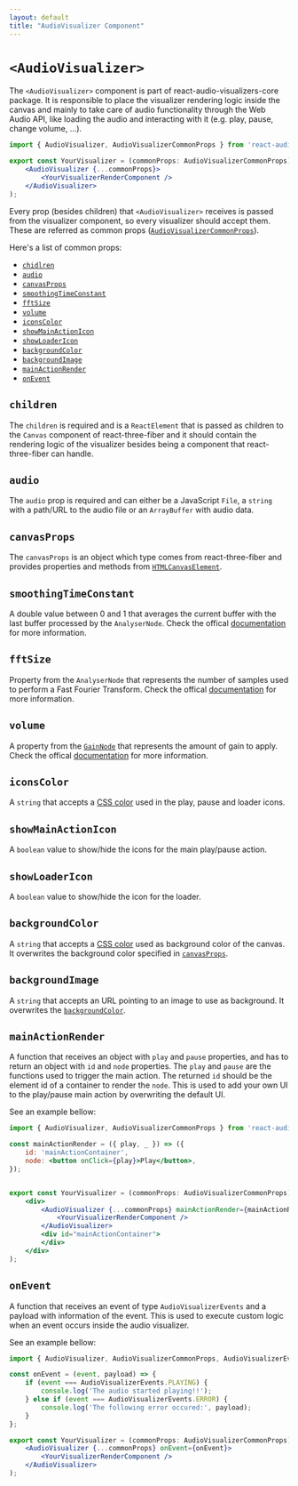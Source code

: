```yaml
---
layout: default
title: "AudioVisualizer Component"
---
```


# `<AudioVisualizer>`

The `<AudioVisualizer>` component is part of react-audio-visualizers-core package. It is responsible to place the visualizer rendering logic inside the canvas and mainly to take care of audio functionality through the Web Audio API, like loading the audio and interacting with it (e.g. play, pause, change volume, ...).

```jsx
import { AudioVisualizer, AudioVisualizerCommonProps } from 'react-audio-visualizers-core';

export const YourVisualizer = (commonProps: AudioVisualizerCommonProps) => (
    <AudioVisualizer {...commonProps}>
        <YourVisualizerRenderComponent />
    </AudioVisualizer>
);
```

Every prop (besides children) that `<AudioVisualizer>` receives is passed from the visualizer component, so every visualizer should accept them. These are referred as common props ([`AudioVisualizerCommonProps`](./Types.html#audiovisualizercommonprops)).

Here's a list of common props:

- [`chidlren`](#children)
- [`audio`](#audio)
- [`canvasProps`](#canvasprops)
- [`smoothingTimeConstant`](#smoothingtimeconstant)
- [`fftSize`](#fftsize)
- [`volume`](#volume)
- [`iconsColor`](#iconsColor)
- [`showMainActionIcon`](#showmainactionicon)
- [`showLoaderIcon`](#showloadericon)
- [`backgroundColor`](#backgroundcolor)
- [`backgroundImage`](#backgroundimage)
- [`mainActionRender`](#mainactionrender)
- [`onEvent`](#onevent)

## `children`

The `children` is required and is a `ReactElement` that is passed as children to the `Canvas` component of react-three-fiber and it should contain the rendering logic of the visualizer besides being a component that react-three-fiber can handle.

## `audio`

The `audio` prop is required and can either be a JavaScript `File`, a `string` with a path/URL to the audio file or an `ArrayBuffer` with audio data.

## `canvasProps`

The `canvasProps` is an object which type comes from react-three-fiber and provides properties and methods from [`HTMLCanvasElement`](https://developer.mozilla.org/en-US/docs/Web/API/HTMLCanvasElement).

## `smoothingTimeConstant`

A double value between 0 and 1 that averages the current buffer with the last buffer processed by the `AnalyserNode`. Check the offical [documentation](https://developer.mozilla.org/en-US/docs/Web/API/AnalyserNode/smoothingTimeConstant) for more information.

## `fftSize`

Property from the `AnalyserNode` that represents the number of samples used to perform a Fast Fourier Transform. Check the offical [documentation](https://developer.mozilla.org/en-US/docs/Web/API/AnalyserNode/fftSize) for more information.

## `volume`

A property from the [`GainNode`](https://developer.mozilla.org/en-US/docs/Web/API/GainNode) that represents the amount of gain to apply. Check the offical [documentation](https://developer.mozilla.org/en-US/docs/Web/API/GainNode/gain) for more information.

## `iconsColor`

A `string` that accepts a [CSS color](https://www.w3schools.com/css/css_colors.asp) used in the play, pause and loader icons.

## `showMainActionIcon`

A `boolean` value to show/hide the icons for the main play/pause action.

## `showLoaderIcon`

A `boolean` value to show/hide the icon for the loader.

## `backgroundColor`

A `string` that accepts a [CSS color](https://www.w3schools.com/css/css_colors.asp) used as background color of the canvas. It overwrites the background color specified in [`canvasProps`](#canvasprops).

## `backgroundImage`

A `string` that accepts an URL pointing to an image to use as background. It overwrites the [`backgroundColor`](#backgroundcolor).

## `mainActionRender`

A function that receives an object with `play` and `pause` properties, and has to return an object with `id` and `node` properties. The `play` and `pause` are the functions used to trigger the main action. The returned `id` should be the element id of a container to render the `node`. This is used to add your own UI to the play/pause main action by overwriting the default UI.

See an example bellow:


```jsx
import { AudioVisualizer, AudioVisualizerCommonProps } from 'react-audio-visualizers-core';

const mainActionRender = ({ play, _ }) => ({
    id: 'mainActionContainer',
    node: <button onClick={play}>Play</button>,
});


export const YourVisualizer = (commonProps: AudioVisualizerCommonProps) => (
    <div>
        <AudioVisualizer {...commonProps} mainActionRender={mainActionRender}>
            <YourVisualizerRenderComponent />
        </AudioVisualizer>
        <div id="mainActionContainer">
        </div>
    </div>
);
```

## `onEvent`

A function that receives an event of type `AudioVisualizerEvents` and a payload with information of the event. This is used to execute custom logic when an event occurs inside the audio visualizer.

See an example bellow:


```jsx
import { AudioVisualizer, AudioVisualizerCommonProps, AudioVisualizerEvents } from 'react-audio-visualizers-core';

const onEvent = (event, payload) => {
    if (event === AudioVisualizerEvents.PLAYING) {
        console.log('The audio started playing!!');
    } else if (event === AudioVisualizerEvents.ERROR) {
        console.log('The following error occured:', payload);
    } 
};

export const YourVisualizer = (commonProps: AudioVisualizerCommonProps) => (
    <AudioVisualizer {...commonProps} onEvent={onEvent}>
        <YourVisualizerRenderComponent />
    </AudioVisualizer>
);
```